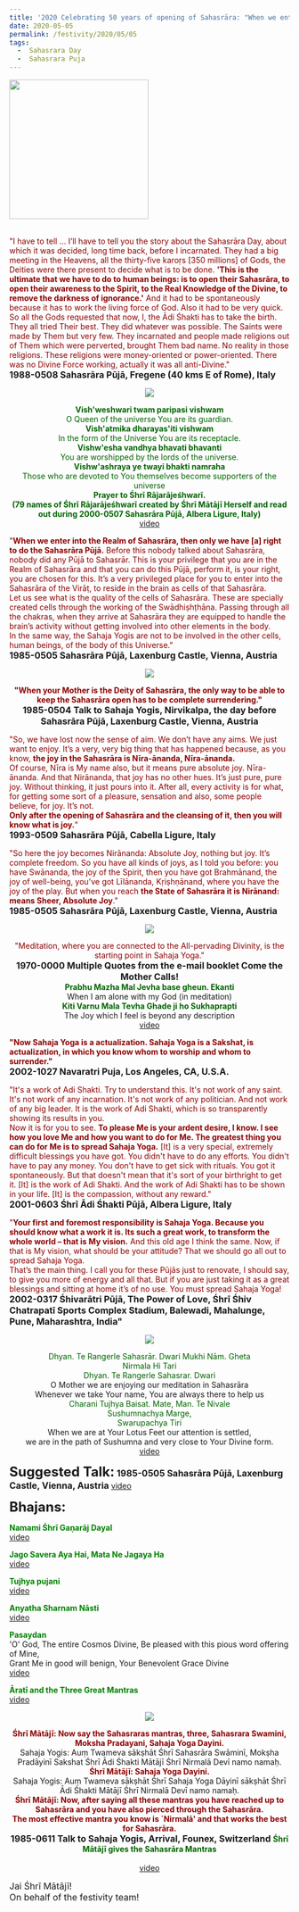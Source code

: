 ```yaml
---
title: '2020 Celebrating 50 years of opening of Sahasrāra: "When we enter into the Realm of Sahasrāra, then only we have right to do the Sahasrāra Pūjā" '
date: 2020-05-05
permalink: /festivity/2020/05/05
tags:
  -  Sahasrara Day
  -  Sahasrara Puja
---
```


<div style="text-align: left"><img src="/images/image00.png" width="250" /></div><br>

<p>
<font color="DarkRed">"I have to tell ... I’ll have to tell you the story about the Sahasrāra Day, about which it was decided, long time back, before I incarnated. They had a big meeting in the Heavens, all the thirty-five karoṛs [350 millions] of Gods, the Deities were there present to decide what is to be done. <b>'This is the ultimate that we have to do to human beings: is to open their Sahasrāra, to open their awareness to the Spirit, to the Real Knowledge of the Divine, to remove the darkness of ignorance.'</b> And it had to be spontaneously because it has to work the living force of God. Also it had to be very quick. So all the Gods requested that now, I, the Ādi Śhakti has to take the birth.
They all tried Their best. They did whatever was possible. The Saints were made by Them but very few. They incarnated and people made religions out of Them which were perverted, brought Them bad name. No reality in those religions. These religions were money-oriented or power-oriented. There was no Divine Force working, actually it was all anti-Divine."</font><br>
<font size="+0"><b>1988-0508 Sahasrāra Pūjā, Fregene (40 kms E of Rome), Italy</b></font>
</p>

<div style="text-align: center"><img src="/images/image421.png" /></div>

<p style="color:DarkGreen; text-align:center;">
<b>Vish'weshwari twam paripasi vishwam</b><br>
O Queen of the universe You are its guardian.<br>
<b>Vish'atmika dharayas'iti vishwam</b><br>
In the form of the Universe You are its receptacle.<br>
<b>Vishw'esha vandhya bhavati bhavanti</b><br>
You are worshipped by the lords of the universe.<br>
<b>Vishw'ashraya ye twayi bhakti namraha</b><br>
Those who are devoted to You themselves become supporters of the universe<br>
<b>Prayer to Śhrī Rājarājeśhwarī.<br>
(79 names of Śhrī Rājarājeśhwarī created by Śhrī Mātājī Herself and read out during 2000-0507 Sahasrāra Pūjā, Albera Ligure, Italy)</b><br>
<a href="https://www.youtube.com/watch?v=7jLDenmw7So">video</a>
</p>

<p>
<font color="DarkRed">"<b>When we enter into the Realm of Sahasrāra, then only we have [a] right to do the Sahasrāra Pūjā.</b> Before this nobody talked about Sahasrāra, nobody did any Pūjā to Sahasrār. This is your privilege that you are in the Realm of Sahasrāra and that you can do this Pūjā, perform it, is your right, you are chosen for this. It’s a very privileged place for you to enter into the Sahasrāra of the Virāṭ, to reside in the brain as cells of that Sahasrāra.<br>
Let us see what is the quality of the cells of Sahasrāra. These are specially created cells through the working of the Swādhiṣhṭhāna. Passing through all the chakras, when they arrive at Sahasrāra they are equipped to handle the brain’s activity without getting involved into other elements in the body.<br>
In the same way, the Sahaja Yogis are not to be involved in the other cells, human beings, of the body of this Universe."</font><br>
<font size="+0"><b>1985-0505 Sahasrāra Pūjā, Laxenburg Castle, Vienna, Austria</b></font>
</p>

<div style="text-align: center"><img src="/images/image422.png" /></div>

<p style="text-align:center;">
<font color="DarkRed"><b>"When your Mother is the Deity of Sahasrāra, 
the only way to be able to keep the Sahasrāra open has to be complete surrendering."</b></font><br>
<font size="+0"><b>1985-0504 Talk to Sahaja Yogis, Nirvikalpa, the day before Sahasrāra Pūjā, Laxenburg Castle, Vienna, Austria</b></font>
</p>

<p>
<font color="DarkRed">"So, we have lost now the sense of aim. We don’t have any aims. We just want to enjoy. It’s a very, very big thing that has happened because, as you know, <b>the joy in the Sahasrāra is Nīra-ānanda, Nīra-ānanda.</b><br>
Of course, Nīra is My name also, but it means pure absolute joy. Nīra-ānanda. And that Nirānanda, that joy has no other hues. It’s just pure, pure joy. Without thinking, it just pours into it. After all, every activity is for what, for getting some sort of a pleasure, sensation and also, some people believe, for joy. It’s not.<br>
<b>Only after the opening of Sahasrāra and the cleansing of it, then you will know what is joy.</b>"</font><br>
<font size="+0"><b>1993-0509 Sahasrāra Pūjā,  Cabella Ligure, Italy</b></font>
</p>

<p>
<font color="DarkRed">"So here the joy becomes Nirānanda: Absolute Joy, nothing but joy. It’s complete freedom. So you have all kinds of joys, as I told you before: you have Swānanda, the joy of the Spirit, then you have got Brahmānand, the joy of well-being, you’ve got Līlānanda, Kṛiṣhṇānand, where you have the joy of the play. But when you reach <b>the State of Sahasrāra it is Nirānand: means Sheer, Absolute Joy</b>."</font><br>
<font size="+0"><b>1985-0505 Sahasrāra Pūjā, Laxenburg Castle, Vienna, Austria</b></font>
</p>

<div style="text-align: center"><img src="/images/image423.png" /></div>

<p style=" text-align:center;">
<font color="DarkRed">"Meditation, where you are connected to the All-pervading Divinity, is the starting point in Sahaja Yoga."</font><br>
<font size="+0"><b>1970-0000 Multiple Quotes from the e-mail booklet Come the Mother Calls!</b></font><br>
<font color="DarkGreen"><b>Prabhu Mazha Mal Jevha base gheun. Ekanti</b></font><br>
When I am alone with my God (in meditation)<br>
<font color="DarkGreen"><b>Kiti Varnu Mala Tevha Ghade ji ho Sukhaprapti</b></font><br>
The Joy which I feel is beyond any description<br>
<a href="https://www.youtube.com/watch?v=_yoOiLcEL9U">video</a>
</p>

<p>
<font color="DarkRed"><b>"Now Sahaja Yoga is a actualization. Sahaja Yoga is a Sakshat, is actualization, in which you know whom to worship and whom to surrender."</b></font><br>
<font size="+0"><b>2002-1027 Navaratri Puja, Los Angeles, CA, U.S.A.</b></font>
</p>

<p>
<font color="DarkRed">"It's a work of Adi Shakti. Try to understand this. It's not work of any saint. It's not work of any incarnation. It's not work of any politician. And not work of any big leader. It is the work of Adi Shakti, which is so transparently showing its results in you.<br>
Now it is for you to see. <b>To please Me is your ardent desire, I know. I see how you love Me and how you want to do for Me. The greatest thing you can do for Me is to spread Sahaja Yoga.</b> [It] is a very special, extremely difficult blessings you have got. You didn't have to do any efforts. You didn't have to pay any money. You don't have to get sick with rituals. You got it spontaneously. But that doesn't mean that it's sort of your birthright to get it. [It] is the work of Adi Shakti. And the work of Adi Shakti has to be shown in your life. [It] is the compassion, without any reward."</font><br>
<font size="+0"><b>2001-0603 Śhrī Ādi Śhakti Pūjā, Albera Ligure, Italy</b></font>
</p>

<p>
<font color="DarkRed">"<b>Your first and foremost responsibility is Sahaja Yoga. Because you should know what a work it is. Its such a great work, to transform the whole world – that is My vision.</b> And this old age I think the same. Now, if that is My vision, what should be your attitude? That we should go all out to spread Sahaja Yoga.<br>
That’s the main thing. I call you for these Pūjās just to renovate, I should say, to give you more of energy and all that. But if you are just taking it as a great blessings and sitting at home it’s of no use. You must spread Sahaja Yoga!</font><br>
<font size="+0"><b>2002-0317 Śhivarātri Pūjā, The Power of Love, Śhrī Śhiv Chatrapatī Sports Complex Stadium, Balewadi, Mahalunge, Pune, Maharashtra, India"</b></font>
</p>

<div style="text-align: center"><img src="/images/image424.png" /></div>

<p style="text-align:center;">
<font color="DarkGreen">Dhyan. Te Rangerle Sahasrār. Dwari
Mukhi Nām. Gheta<br>
Nirmala Hi Tari<br>
Dhyan. Te Rangerle Sahasrar. Dwari</font><br>
O Mother we are enjoying our meditation in Sahasrāra<br>
Whenever we take Your name, You are always there to help us<br>
<font color="DarkGreen">Charani Tujhya Baisat. Mate, Man. Te Nivale<br> 
Sushumnachya Marge,<br>
Swarupachya Tiri</font><br>
When we are at Your Lotus Feet our attention is settled,<br>
we are in the path of Sushumna and very close to Your Divine form.<br>
<a href="https://www.youtube.com/watch?v=U0w8QSa7zNY">video</a>
</p>

<font size="+2"><b>Suggested Talk:</b></font> 
<font size="+0"><b>1985-0505 Sahasrāra Pūjā, Laxenburg Castle, Vienna, Austria</b></font>
<a href="https://www.youtube.com/watch?time_continue=14&v=Bdb8j3gMsHw&feature=emb_logo"> video</a><br>

<font size="+2"><b>Bhajans:</b></font>

<p>
<font color="green"><b>Namami Śhrī Gaṇarāj Dayal</b></font><br>
<a href="https://seven-teams.github.io/Videos_Links.html">video</a>
</p>

<p>
<font color="green"><b>Jago Savera Aya Hai, Mata Ne Jagaya Ha</b></font><br>
<a href="https://www.youtube.com/watch?v=lUNkxcIAEs4">video</a>
</p>

<p>
<font color="green"><b>Tujhya pujani</b></font><br>
<a href="https://seven-teams.github.io/Videos_Links.html">video</a>
</p>

<p>
<font color="green"><b>Anyatha Sharnam Nāsti</b></font><br>
<a href="https://www.youtube.com/watch?v=NX0Gy8VNh3E">video</a>
</p>

<p>
<font color="green"><b>Pasaydan</b></font><br>
'O' God, The entire Cosmos Divine, Be pleased with this pious word offering of Mine,<br>
Grant Me in good will benign, Your Benevolent Grace Divine<br
(Gyāneśhwarī is considered to be a masterpiece in Marathi literature. At the end of which Śhrī Gyāneśhwar asks for the blessings of the Almighty through this Pasaydān)<br>
<a href="https://www.youtube.com/watch?v=IcphtsDeZmM"> video</a><br>
</p>

<p>
<font color="green"><b>Āratī and the Three Great Mantras</b></font><br>
<a href="https://seven-teams.github.io/Videos_Links.html">video</a>
</p>

<div style="text-align: center"><img src="/images/image425.png" /></div>

<p style=" text-align:center;">
<font color="DarkRed"><b>Śhrī Mātājī: Now say the Sahasraras mantras, three, Sahasrara Swamini, Moksha Pradayani, Sahaja Yoga Dayini.</b></font><br>
Sahaja Yogis: Auṃ Twameva sākṣhāt Śhrī Sahasrāra Swāminī, Mokṣha Pradāyinī Sakshat Śhrī Ādi Śhakti Mātājī Śhrī Nirmalā Devī namo namaḥ.<br>
<font color="DarkRed"><b>Śhrī Mātājī: Sahaja Yoga Dayini.</b></font><br>
Sahaja Yogis:  Auṃ Twameva sākṣhāt Śhrī Sahaja Yoga Dāyinī sākṣhāt Śhrī Ādi Śhakti Mātājī Śhrī Nirmalā Devī namo namaḥ.<br>
<font color="DarkRed"><b>Śhrī Mātājī: Now, after saying all these mantras you have reached up to Sahasrāra and you have also pierced through the Sahasrāra.<br> 
The most effective mantra you know is `Nirmalā' and that works the best for Sahasrāra.</b></font><br>
<font size="+0"><b>1985-0611 Talk to Sahaja Yogis, Arrival, Founex, Switzerland</b></font>
<font color="DarkGreen"><b>Śhrī Mātājī gives the Sahasrāra Mantras</b></font><br>
<font size="+0"><b></b></font><br>
<a href="https://www.youtube.com/watch?v=mPBwtVUOHKg">video</a>
</p>

<p>
<font size="+0">Jai Śhrī Mātājī!<br>
On behalf of the festivity team!</font>
</p>